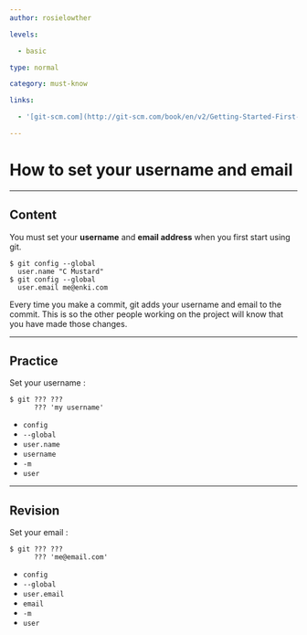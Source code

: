 ```yaml
---
author: rosielowther

levels:

  - basic

type: normal

category: must-know

links:

  - '[git-scm.com](http://git-scm.com/book/en/v2/Getting-Started-First-Time-Git-Setup)'

---
```


# How to set your username and email

---
## Content

You must set your **username** and **email address** when you first start using git.

```
$ git config --global 
  user.name "C Mustard"
$ git config --global 
  user.email me@enki.com
```

Every time you make a commit, git adds your username and email to the commit. This is so the other people working on the project will know that you have made those changes.

---
## Practice

Set your username :
```
$ git ??? ??? 
      ??? 'my username'
```

* `config`
* `--global`
* `user.name`
* `username`
* `-m`
* `user`

---
## Revision

Set your email :
```
$ git ??? ??? 
      ??? 'me@email.com'
```

* `config`
* `--global`
* `user.email`
* `email`
* `-m`
* `user`

